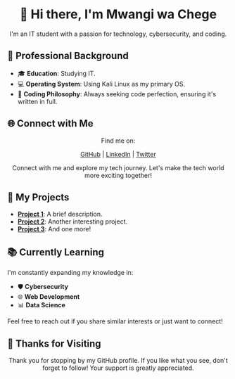 <!-- Title -->
<h1 align="center">👋 Hi there, I'm Mwangi wa Chege</h1>

<!-- Introduction and Profile Picture -->
<p align="center">
  I'm an IT student with a passion for technology, cybersecurity, and coding.
</p>

<p align="center">
<!--   <img src="profile.jpg" alt="Profile Picture" /> -->
</p>

<!-- Sections -->
## 💼 Professional Background

- 🎓 **Education**: Studying IT.
- 💻 **Operating System**: Using Kali Linux as my primary OS.
- 🧠 **Coding Philosophy**: Always seeking code perfection, ensuring it's written in full.

## 🌐 Connect with Me

<p align="center">
  Find me on:
</p>

<p align="center">
  <a href="https://github.com/HenchaDev">GitHub</a> | <a href="https://www.linkedin.com/in/henchadev">LinkedIn</a> | <a href="https://twitter.com/mac_henry_03">Twitter</a>
</p>

<p align="center">
  Connect with me and explore my tech journey. Let's make the tech world more exciting together!
</p>

## 🚀 My Projects

- [**Project 1**](link_to_project_1): A brief description.
- [**Project 2**](link_to_project_2): Another interesting project.
- [**Project 3**](link_to_project_3): And one more!

## 📚 Currently Learning

I'm constantly expanding my knowledge in:

- 🛡️ **Cybersecurity**
- 🌐 **Web Development**
- 📊 **Data Science**

Feel free to reach out if you share similar interests or just want to connect!

## 🌟 Thanks for Visiting

<p align="center">
  Thank you for stopping by my GitHub profile. If you like what you see, don't forget to follow! Your support is greatly appreciated.
</p>

<!-- You can further customize the content and styling to your preference. -->
